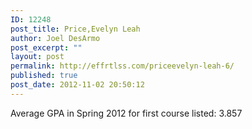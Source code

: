 ```yaml
---
ID: 12248
post_title: Price,Evelyn Leah
author: Joel DesArmo
post_excerpt: ""
layout: post
permalink: http://effrtlss.com/priceevelyn-leah-6/
published: true
post_date: 2012-11-02 20:50:12
---
```

<p>Average GPA in Spring 2012 for first course listed: 3.857</p>